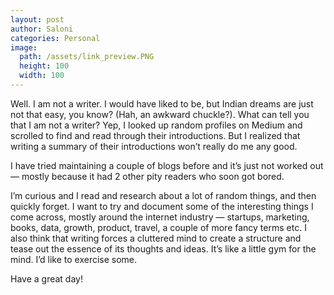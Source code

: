 ```yaml
---
layout: post
author: Saloni
categories: Personal
image:
  path: /assets/link_preview.PNG
  height: 100
  width: 100
---
```


Well. I am not a writer. I would have liked to be, but Indian dreams are just not that easy, you know? (Hah, an awkward chuckle?). What can tell you that I am not a writer? Yep, I looked up random profiles on Medium and scrolled to find and read through their introductions. But I realized that writing a summary of their introductions won’t really do me any good.

I have tried maintaining a couple of blogs before and it’s just not worked out — mostly because it had 2 other pity readers who soon got bored.

I’m curious and I read and research about a lot of random things, and then quickly forget. I want to try and document some of the interesting things I come across, mostly around the internet industry — startups, marketing, books, data, growth, product, travel, a couple of more fancy terms etc. I also think that writing forces a cluttered mind to create a structure and tease out the essence of its thoughts and ideas. It’s like a little gym for the mind. I’d like to exercise some.

Have a great day!
